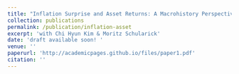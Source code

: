 ```yaml
---
title: "Inflation Surprise and Asset Returns: A Macrohistory Perspective"
collection: publications
permalink: /publication/inflation-asset
excerpt: 'with Chi Hyun Kim & Moritz Schularick'
date: 'draft available soon! '
venue: ''
paperurl: 'http://academicpages.github.io/files/paper1.pdf'
citation: ''
---
```


